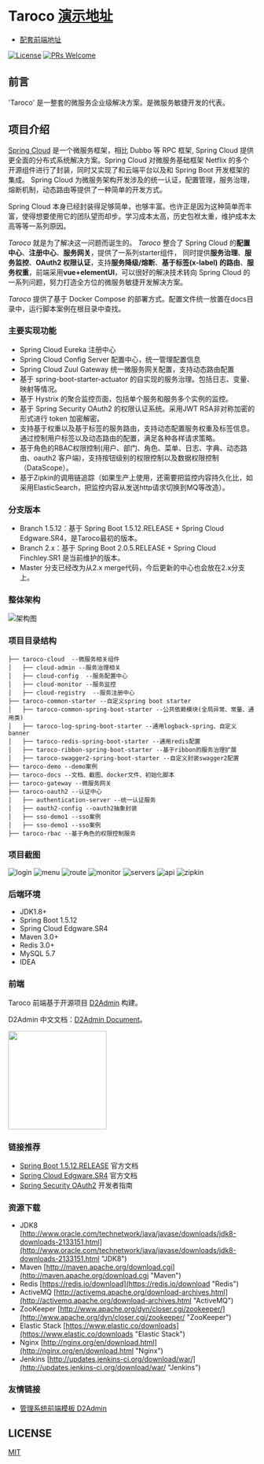 # Taroco [演示地址](http://118.190.154.85)
- [配套前端地址](https://github.com/liuht777/Taroco-UI-NEW)

[![License](https://img.shields.io/badge/license-MIT-blue.svg)](LICENSE)
[![PRs Welcome](https://img.shields.io/badge/PRs-welcome-brightgreen.svg)](https://github.com/liuht777/Taroco)

## 前言

'Taroco' 是一整套的微服务企业级解决方案。是微服务敏捷开发的代表。

## 项目介绍

[Spring Cloud](https://projects.spring.io/spring-cloud/) 是一个微服务框架，相比 Dubbo 等 RPC 框架, Spring Cloud 提供更全面的分布式系统解决方案。Spring 
Cloud 对微服务基础框架 Netflix 的多个开源组件进行了封装，同时又实现了和云端平台以及和 Spring Boot 开发框架的集成。 Spring 
Cloud 为微服务架构开发涉及的统一认证，配置管理，服务治理，熔断机制，动态路由等提供了一种简单的开发方式。

Spring Cloud 本身已经封装得足够简单，也够丰富。也许正是因为这种简单而丰富，使得想要使用它的团队望而却步。学习成本太高，历史包袱太重，维护成本太高等等一系列原因。

*Taroco* 就是为了解决这一问题而诞生的。 *Taroco* 整合了 Spring Cloud 的**配置中心**、**注册中心**、**服务网关**，提供了一系列starter组件，
同时提供**服务治理**、**服务监控**、**OAuth2 权限认证**，支持**服务降级/熔断**、**基于标签(x-label)
的路由**、**服务权重**，前端采用**vue+elementUI**，可以很好的解决技术转向 Spring Cloud 的一系列问题，努力打造全方位的微服务敏捷开发解决方案。

*Taroco* 提供了基于 Docker Compose 的部署方式。配置文件统一放置在docs目录中，运行脚本案例在根目录中查找。

### 主要实现功能

* Spring Cloud Eureka 注册中心
* Spring Cloud Config Server 配置中心，统一管理配置信息
* Spring Cloud Zuul Gateway 统一微服务网关配置，支持动态路由配置
* 基于 spring-boot-starter-actuator 的自实现的服务治理。包括日志、变量、映射等情况。
* 基于 Hystrix 的聚合监控页面，包括单个服务和服务多个实例的监控。
* 基于 Spring Security OAuth2 的权限认证系统。采用JWT RSA非对称加密的形式进行 token 加密解密。
* 支持基于权重以及基于标签的服务路由，支持动态配置服务权重及标签信息。通过控制用户标签以及动态路由的配置，满足各种各样请求策略。
* 基于角色的RBAC权限控制(用户、部门、角色、菜单、日志、字典、动态路由、oauth2 客户端)，支持按钮级别的权限控制以及数据权限控制（DataScope）。
* 基于Zipkin的调用链追踪（如果生产上使用，还需要把监控内容持久化比，如采用ElasticSearch，把监控内容从发送http请求切换到MQ等改造）。

### 分支版本

* Branch 1.5.12：基于 Spring Boot 1.5.12.RELEASE + Spring Cloud Edgware.SR4，是Taroco最初的版本。
* Branch 2.x：基于 Spring Boot 2.0.5.RELEASE + Spring Cloud Finchley.SR1 是当前维护的版本。
* Master 分支已经改为从2.x merge代码，今后更新的中心也会放在2.x分支上。

### 整体架构

![架构图](https://github.com/liuht777/Taroco/blob/master/taroco-docs/files/taroco%E6%9E%B6%E6%9E%84%E5%9B%BE.jpg)

### 项目目录结构

```
├── taroco-cloud  --微服务相关组件
│   ├── cloud-admin --服务治理相关
│   ├── cloud-config  --服务配置中心
│   ├── cloud-monitor --服务监控
│   ├── cloud-registry  --服务注册中心
├── taroco-common-starter --自定义spring boot starter
│   ├── taroco-common-spring-boot-starter --公共依赖模块(全局异常、常量、通用类)
│   ├── taroco-log-spring-boot-starter --通用logback-spring、自定义banner
│   ├── taroco-redis-spring-boot-starter --通用redis配置
│   ├── taroco-ribbon-spring-boot-starter --基于ribbon的服务治理扩展
│   ├── taroco-swagger2-spring-boot-starter --自定义封装swagger2配置
├── taroco-demo --demo案例
├── taroco-docs --文档、截图、docker文件、初始化脚本
├── taroco-gateway --微服务网关
├── taroco-oauth2 --认证中心
│   ├── authentication-server --统一认证服务
│   ├── oauth2-config --oauth2抽象封装
│   ├── sso-demo1 --sso案例
│   ├── sso-demo1 --sso案例
├── taroco-rbac --基于角色的权限控制服务

```

### 项目截图

![login](https://github.com/liuht777/Taroco/blob/master/taroco-docs/files/login.png)
![menu](https://github.com/liuht777/Taroco/blob/master/taroco-docs/files/menu.png)
![route](https://github.com/liuht777/Taroco/blob/master/taroco-docs/files/route.png)
![monitor](https://github.com/liuht777/Taroco/blob/master/taroco-docs/files/monitor.png)
![servers](https://github.com/liuht777/Taroco/blob/master/taroco-docs/files/servers.png)
![api](https://github.com/liuht777/Taroco/blob/master/taroco-docs/files/api.png)
![zipkin](https://github.com/liuht777/Taroco/blob/master/taroco-docs/files/zipkin.png)

### 后端环境

* JDK1.8+
* Spring Boot 1.5.12
* Spring Cloud Edgware.SR4
* Maven 3.0+
* Redis 3.0+
* MySQL 5.7
* IDEA

### 前端

Taroco 前端基于开源项目 [D2Admin](https://github.com/d2-projects/d2-admin) 构建。

D2Admin 中文文档：[D2Admin Document](https://d2-projects.github.io/d2-admin-doc/zh/)。

<a href="https://github.com/d2-projects/d2-admin" target="_blank"><img src="https://raw.githubusercontent.com/FairyEver/d2-admin/master/doc/image/d2-admin@2x.png" width="200"></a>

### 链接推荐

- [Spring Boot 1.5.12.RELEASE](https://docs.spring.io/spring-boot/docs/1.5.12.RELEASE/reference/htmlsingle) 官方文档 
- [Spring Cloud Edgware.SR4](http://cloud.spring.io/spring-cloud-static/Dalston.SR4/multi/multi_spring-cloud.html) 官方文档
- [Spring Security OAuth2](http://projects.spring.io/spring-security-oauth/docs/oauth2.html) 开发者指南

### 资源下载

- JDK8 [http://www.oracle.com/technetwork/java/javase/downloads/jdk8-downloads-2133151.html](http://www.oracle.com/technetwork/java/javase/downloads/jdk8-downloads-2133151.html "JDK8")
- Maven [http://maven.apache.org/download.cgi](http://maven.apache.org/download.cgi "Maven")
- Redis [https://redis.io/download](https://redis.io/download "Redis")
- ActiveMQ [http://activemq.apache.org/download-archives.html](http://activemq.apache.org/download-archives.html "ActiveMQ")
- ZooKeeper [http://www.apache.org/dyn/closer.cgi/zookeeper/](http://www.apache.org/dyn/closer.cgi/zookeeper/ "ZooKeeper")
- Elastic Stack [https://www.elastic.co/downloads](https://www.elastic.co/downloads "Elastic Stack")
- Nginx [http://nginx.org/en/download.html](http://nginx.org/en/download.html "Nginx")
- Jenkins [http://updates.jenkins-ci.org/download/war/](http://updates.jenkins-ci.org/download/war/ "Jenkins")

### 友情链接

- [管理系统前端模板 D2Admin](https://github.com/d2-projects/d2-admin)

## LICENSE

[MIT](LICENSE "MIT")


